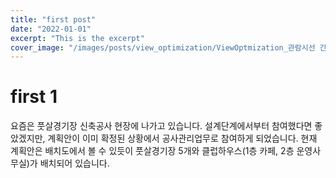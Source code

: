 ```yaml
---
title: "first post"
date: "2022-01-01"
excerpt: "This is the excerpt"
cover_image: "/images/posts/view_optimization/ViewOptmization_관람시선 간섭을 최적화한 계획안_fin.png"
---
```


# first 1

요즘은 풋살경기장 신축공사 현장에 나가고 있습니다. 설계단계에서부터 참여했다면 좋았겠지만, 계획안이 이미 확정된 상황에서 공사관리업무로 참여하게 되었습니다. 현재 계획안은 배치도에서 볼 수 있듯이 풋살경기장 5개와 클럽하우스(1층 카페, 2층 운영사무실)가 배치되어 있습니다.

